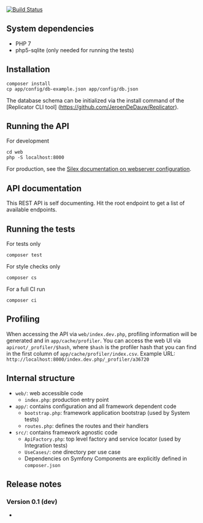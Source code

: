 [![Build Status](https://travis-ci.org/JeroenDeDauw/QueryrAPI.svg)](https://travis-ci.org/JeroenDeDauw/QueryrAPI)

## System dependencies

* PHP 7
* php5-sqlite (only needed for running the tests)

## Installation

    composer install
    cp app/config/db-example.json app/config/db.json

The database schema can be initialized via the install command of the [Replicator CLI tool]
(https://github.com/JeroenDeDauw/Replicator).

## Running the API

For development

	cd web
	php -S localhost:8000

For production, see the [Silex documentation on webserver configuration](http://silex.sensiolabs.org/doc/web_servers.html).

## API documentation

This REST API is self documenting. Hit the root endpoint to get a list of available endpoints.

## Running the tests

For tests only

    composer test

For style checks only

	composer cs

For a full CI run

	composer ci

## Profiling

When accessing the API via `web/index.dev.php`, profiling information will be generated and in
`app/cache/profiler`. You can access the web UI via  `apiroot/_profiler/$hash`, where `$hash`
is the profiler hash that you can find in the first column of `app/cache/profiler/index.csv`.
Example URL: `http://localhost:8000/index.dev.php/_profiler/a36720`

## Internal structure

* `web/`: web accessible code
	* `index.php`: production entry point
* `app/`: contains configuration and all framework dependent code
	* `bootstrap.php`: framework application bootstrap (used by System tests)
	* `routes.php`: defines the routes and their handlers
* `src/`: contains framework agnostic code
	* `ApiFactory.php`: top level factory and service locator (used by Integration tests)
	* `UseCases/`: one directory per use case
	* Dependencies on Symfony Components are explicitly defined in `composer.json`

## Release notes

### Version 0.1 (dev)

*
